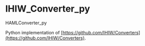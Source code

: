# IHIW_Converter_py
HAMLConverter_py

Python implementation of [https://github.com/IHIW/Converters](https://github.com/IHIW/Converters).
